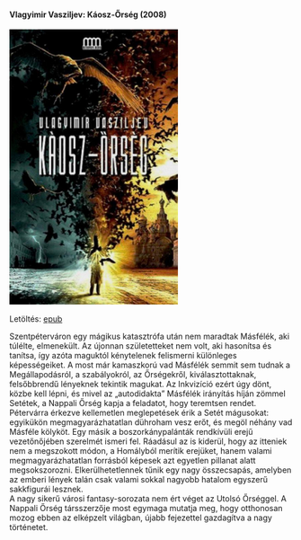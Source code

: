 #### <a name="id_460">Vlagyimir Vasziljev: Káosz-Őrség (2008)</a>
<img src="https://github.com/BercziSandor/calibre_lib/raw/main/Vlagyimir%20Vasziljev/Kaosz-Orseg%20%28460%29/cover.jpg" alt="cover" width="300"/>

Letöltés: [epub](https://github.com/BercziSandor/calibre_lib/raw/main/Vlagyimir%20Vasziljev/Kaosz-Orseg%20%28460%29/Kaosz-Orseg%20-%20Vlagyimir%20Vasziljev.epub)
<div>
<p>Szentpéterváron ​egy mágikus katasztrófa után nem maradtak Másfélék, aki túlélte, elmenekült. Az újonnan születetteket nem volt, aki hasonítsa és tanítsa, így azóta maguktól kénytelenek felismerni különleges képességeiket. A most már kamaszkorú vad Másfélék semmit sem tudnak a Megállapodásról, a szabályokról, az Őrségekről, kiválasztottaknak, felsőbbrendű lényeknek tekintik magukat. Az Inkvizíció ezért úgy dönt, közbe kell lépni, és mivel az „autodidakta” Másfélék irányítás híján zömmel Setétek, a Nappali Őrség kapja a feladatot, hogy teremtsen rendet.<br>Pétervárra érkezve kellemetlen meglepetések érik a Setét mágusokat: egyikükön megmagyarázhatatlan dühroham vesz erőt, és megöl néhány vad Másféle kölyköt. Egy másik a boszorkánypalánták rendkívüli erejű vezetőnőjében szerelmét ismeri fel. Ráadásul az is kiderül, hogy az itteniek nem a megszokott módon, a Homályból merítik erejüket, hanem valami megmagyarázhatatlan forrásból képesek azt egyetlen pillanat alatt megsokszorozni. Elkerülhetetlennek tűnik egy nagy összecsapás, amelyben az emberi lények talán csak valami sokkal nagyobb hatalom egyszerű sakkfigurái lesznek.<br>A nagy sikerű városi fantasy-sorozata nem ért véget az Utolsó Őrséggel. A Nappali Őrség társszerzője most egymaga mutatja meg, hogy otthonosan mozog ebben az elképzelt világban, újabb fejezettel gazdagítva a nagy történetet.</p></div>


